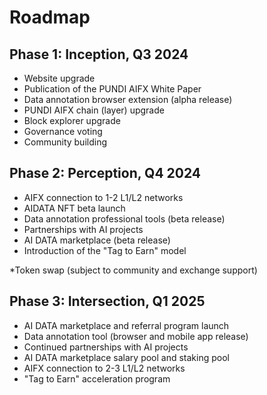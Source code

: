 # Roadmap

## Phase 1: Inception, Q3 2024

* Website upgrade
* Publication of the PUNDI AIFX White Paper
* Data annotation browser extension (alpha release)
* PUNDI AIFX chain (layer) upgrade
* Block explorer upgrade
* Governance voting
* Community building

## Phase 2: Perception, Q4 2024

* AIFX connection to 1-2 L1/L2 networks
* AIDATA NFT beta launch
* Data annotation professional tools (beta release)
* Partnerships with AI projects
* AI DATA marketplace (beta release)
* Introduction of the "Tag to Earn" model

\*Token swap (subject to community and exchange support)

## Phase 3: Intersection, Q1 2025

* AI DATA marketplace and referral program launch
* Data annotation tool (browser and mobile app release)
* Continued partnerships with AI projects
* AI DATA marketplace salary pool and staking pool
* AIFX connection to 2-3 L1/L2 networks
* "Tag to Earn" acceleration program
